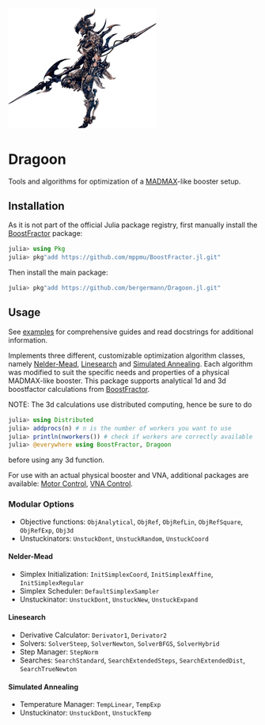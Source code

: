 # <img src="docs/img/Dragoon.png" alt="" width=300> <!--Dragoon.jl-->

# Dragoon

Tools and algorithms for optimization of a [MADMAX](https://madmax.mpp.mpg.de/)-like
booster setup.

## Installation
As it is not part of the official Julia package registry, first manually install the
[BoostFractor](https://github.com/mppmu/BoostFractor.jl) package:
```julia
julia> using Pkg
julia> pkg"add https://github.com/mppmu/BoostFractor.jl.git"
```

Then install the main package:
```julia
julia> pkg"add https://github.com/bergermann/Dragoon.jl.git"
```

## Usage
See [examples](./examples) for comprehensive guides and read docstrings for additional
information.

Implements three different, customizable optimization algorithm classes, namely
[Nelder-Mead](https://en.wikipedia.org/wiki/Nelder%E2%80%93Mead_method), 
[Linesearch](https://en.wikipedia.org/wiki/Line_search) and 
[Simulated Annealing](https://en.wikipedia.org/wiki/Simulated_annealing).
Each algorithm was modified to suit the specific needs and properties of a physical
MADMAX-like booster. This package supports analytical 1d and 3d boostfactor calculations
from [BoostFractor](https://github.com/mppmu/BoostFractor.jl).

NOTE: The 3d calculations use distributed computing, hence be sure to do
```julia
julia> using Distributed
julia> addprocs(n) # n is the number of workers you want to use
julia> println(nworkers()) # check if workers are correctly available
julia> @everywhere using BoostFractor, Dragoon
```
before using any 3d function. 

For use with an actual physical booster and VNA, additional packages are available:
[Motor Control](https://git.rwth-aachen.de/nick1/XIMC-jl), 
[VNA Control](https://git.rwth-aachen.de/nick1/KeyVNA-jl).

### Modular Options
- Objective functions: `ObjAnalytical`, `ObjRef`, `ObjRefLin`, `ObjRefSquare`, `ObjRefExp`,
    `Obj3d`
- Unstuckinators: `UnstuckDont`, `UnstuckRandom`, `UnstuckCoord`

#### Nelder-Mead
- Simplex Initialization: `InitSimplexCoord`, `InitSimplexAffine`, `InitSimplexRegular`
- Simplex Scheduler: `DefaultSimplexSampler`
- Unstuckinator: `UnstuckDont`, `UnstuckNew`, `UnstuckExpand`

#### Linesearch
- Derivative Calculator: `Derivator1`, `Derivator2`
- Solvers: `SolverSteep`, `SolverNewton`, `SolverBFGS`, `SolverHybrid`
- Step Manager: `StepNorm`
- Searches: `SearchStandard`, `SearchExtendedSteps`, `SearchExtendedDist`, `SearchTrueNewton`

#### Simulated Annealing
- Temperature Manager: `TempLinear`, `TempExp`
- Unstuckinator: `UnstuckDont`, `UnstuckTemp`